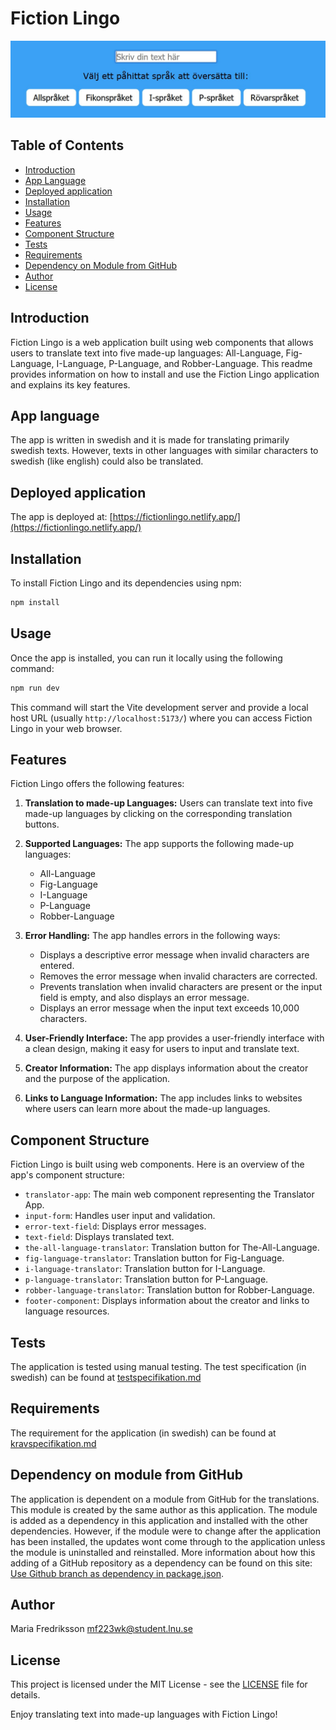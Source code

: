 # Fiction Lingo

![Translator App](./images/translator-app.jpg)

## Table of Contents
- [Introduction](#introduction)
- [App Language](#app-language)
- [Deployed application](#deployed-application)
- [Installation](#installation)
- [Usage](#usage)
- [Features](#features)
- [Component Structure](#component-structure)
- [Tests](#tests)
- [Requirements](#requirements)
- [Dependency on Module from GitHub](#dependency-on-module-from-github)
- [Author](#author)
- [License](#license)

## Introduction

Fiction Lingo is a web application built using web components that allows users to translate text into five made-up languages: All-Language, Fig-Language, I-Language, P-Language, and Robber-Language. This readme provides information on how to install and use the Fiction Lingo application and explains its key features.

## App language
The app is written in swedish and it is made for translating primarily swedish texts. However, texts in other languages with similar characters to swedish (like english) could also be translated.

## Deployed application
The app is deployed at: [https://fictionlingo.netlify.app/](https://fictionlingo.netlify.app/)

## Installation

To install Fiction Lingo and its dependencies using npm:

```bash
npm install
```

## Usage

Once the app is installed, you can run it locally using the following command:

```bash
npm run dev
```

This command will start the Vite development server and provide a local host URL (usually `http://localhost:5173/`) where you can access Fiction Lingo in your web browser.

## Features

Fiction Lingo offers the following features:

1. **Translation to made-up Languages:** Users can translate text into five made-up languages by clicking on the corresponding translation buttons.

2. **Supported Languages:** The app supports the following made-up languages:
   - All-Language
   - Fig-Language
   - I-Language
   - P-Language
   - Robber-Language

3. **Error Handling:** The app handles errors in the following ways:
   - Displays a descriptive error message when invalid characters are entered.
   - Removes the error message when invalid characters are corrected.
   - Prevents translation when invalid characters are present or the input field is empty, and also displays an error message.
   - Displays an error message when the input text exceeds 10,000 characters.

4. **User-Friendly Interface:** The app provides a user-friendly interface with a clean design, making it easy for users to input and translate text.

5. **Creator Information:** The app displays information about the creator and the purpose of the application.

6. **Links to Language Information:** The app includes links to websites where users can learn more about the made-up languages.

## Component Structure

Fiction Lingo is built using web components. Here is an overview of the app's component structure:

- `translator-app`: The main web component representing the Translator App.
- `input-form`: Handles user input and validation.
- `error-text-field`: Displays error messages.
- `text-field`: Displays translated text.
- `the-all-language-translator`: Translation button for The-All-Language.
- `fig-language-translator`: Translation button for Fig-Language.
- `i-language-translator`: Translation button for I-Language.
- `p-language-translator`: Translation button for P-Language.
- `robber-language-translator`: Translation button for Robber-Language.
- `footer-component`: Displays information about the creator and links to language resources.

## Tests

The application is tested using manual testing. The test specification (in swedish) can be found at [testspecifikation.md](./testspecifikation.md)

## Requirements

The requirement for the application (in swedish) can be found at [kravspecifikation.md](./kravspecifikation.md)

## Dependency on module from GitHub
The application is dependent on a module from GitHub for the translations. This module is created by the same author as this application. The module is added as a dependency in this application and installed with the other dependencies. However, if the module were to change after the application has been installed, the updates wont come through to the application unless the module is uninstalled and reinstalled. More information about how this adding of a GitHub repository as a dependency can be found on this site: [Use Github branch as dependency in package.json](https://medium.com/@jonchurch/use-github-branch-as-dependency-in-package-json-5eb609c81f1a).

## Author 
Maria Fredriksson <mf223wk@student.lnu.se>

## License
This project is licensed under the MIT License - see the [LICENSE](./LICENSE) file for details.

Enjoy translating text into made-up languages with Fiction Lingo!
